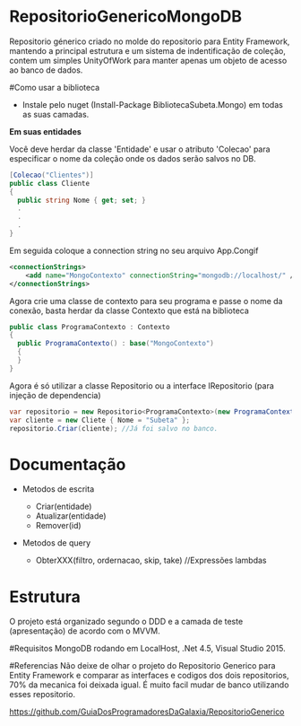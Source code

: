 # RepositorioGenericoMongoDB
Repositorio génerico criado no molde do repositorio para Entity Framework, mantendo a principal estrutura e um sistema de indentificação de coleção, contem um simples UnityOfWork para manter apenas um objeto de acesso ao banco de dados.

#Como usar a biblioteca
- Instale pelo nuget (Install-Package BibliotecaSubeta.Mongo) em todas as suas camadas.

**Em suas entidades**

Você deve herdar da classe 'Entidade' e usar o atributo 'Colecao' para especificar o nome da coleção onde os dados serão salvos no DB.
```csharp
[Colecao("Clientes")]
public class Cliente
{
  public string Nome { get; set; }
  .
  .
  .
}
```
Em seguida coloque a connection string no seu arquivo App.Congif
```xml
<connectionStrings>
    <add name="MongoContexto" connectionString="mongodb://localhost/" />
</connectionStrings>
```
Agora crie uma classe de contexto para seu programa e passe o nome da conexão, basta herdar da classe Contexto que está na biblioteca
```csharp
public class ProgramaContexto : Contexto
{
  public ProgramaContexto() : base("MongoContexto")
  {
  }
}
```
Agora é só utilizar a classe Repositorio ou a interface IRepositorio (para injeção de dependencia)
```csharp
var repositorio = new Repositorio<ProgramaContexto>(new ProgramaContexto());
var cliente = new Cliete { Nome = "Subeta" };
repositorio.Criar(cliente); //Já foi salvo no banco.
```
# Documentação
- Metodos de escrita
  * Criar(entidade)
  * Atualizar(entidade)
  * Remover(id)

- Metodos de query
  * ObterXXX(filtro, ordernacao, skip, take) //Expressões lambdas

# Estrutura
O projeto está organizado segundo o DDD e a camada de teste (apresentação) de acordo com o MVVM.

#Requisitos
MongoDB rodando em LocalHost, .Net 4.5, Visual Studio 2015.

#Referencias
Não deixe de olhar o projeto do Repositorio Generico para Entity Framework e comparar as interfaces e codigos dos dois repositorios, 70% da mecanica foi deixada igual. É muito facil mudar de banco utilizando esses repositorio.

https://github.com/GuiaDosProgramadoresDaGalaxia/RepositorioGenerico
